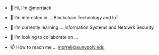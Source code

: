 - 👋 Hi, I’m @morrjack

- 👀 I’m interested in ... Blockchain Technology and IoT

- 🌱 I’m currently learning ... Information Systems and Netowrk Security

- 💞️ I’m looking to collaborate on ...

- 📫 How to reach me ... morrelj@sunypoly.edu

<!---
morrjack/morrjack is a ✨ special ✨ repository because its `README.md` (this file) appears on your GitHub profile.
You can click the Preview link to take a look at your changes.
--->
